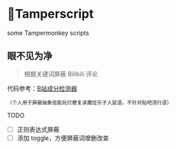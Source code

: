 # 🐒Tamperscript
some Tampermonkey scripts

## 眼不见为净

> 根据关键词屏蔽 Bilibili 评论

代码参考：[B站成分检测器](https://scriptcat.org/scripts/code/606/B%E7%AB%99%E6%88%90%E5%88%86%E6%A3%80%E6%B5%8B%E5%99%A8.user.js)

<small>（个人用于屏蔽抽象低能玩烂梗复读魔怔乐子人鼠语，不针对贴吧流行语）</small>

TODO

- [ ] 正则表达式屏蔽
- [ ] 添加 toggle，方便屏蔽词增删改查
